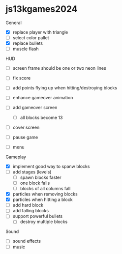 # js13kgames2024

General

- [x] replace player with triangle
- [ ] select color pallet
- [x] replace bullets
- [ ] muscle flash

HUD

- [ ] screen frame should be one or two neon lines
- [ ] fix score
- [ ] add points flying up when hitting/destroying blocks
- [ ] enhance gameover animation
- [ ] add gameover screen
    - [ ] all blocks become 13
- [ ] cover screen
- [ ] pause game
- [ ] menu


Gameplay

- [x] implement good way to spanw blocks
- [ ] add stages (levels)
    - [ ] spawn blocks faster
    - [ ] one block falls
    - [ ] blocks of all columns fall
- [x] particles when removing blocks
- [x] particles when hitting a block
- [ ] add hard block
- [ ] add falling blocks
- [ ] support powerful bullets
    - [ ] destroy multiple blocks

Sound

- [ ] sound effects
- [ ] music